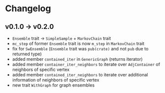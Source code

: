 # Changelog

## v0.1.0 -> v0.2.0

* `Ensemble` trait -> `SimpleSample` + `MarkovChain` trait
* `mc_step` of former `Ensemble` trait is now `m_step` in `MarkovChain` trait
* fix for `SwEnsemble` (`Ensemble` trait was `pub(crate)` and not `pub` due to returned type)
* added member `contained_iter` in `GenericGraph` (returns iterator)
* added member `container_iter_neighbors` to iterate over `AdjContainer` of neighbors of specific vertex
* added member `contained_iter_neighbors` to iterate over additional information of neighbors of specific vertex
* new trait `WithGraph` for graph ensembles
